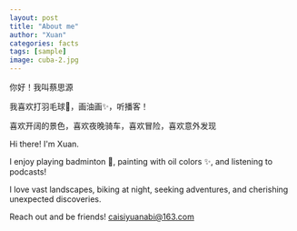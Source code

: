 ```yaml
---
layout: post
title: "About me"
author: "Xuan"
categories: facts
tags: [sample]
image: cuba-2.jpg
---
```


你好！我叫蔡思源

我喜欢打羽毛球🏸️，画油画✨，听播客！

喜欢开阔的景色，喜欢夜晚骑车，喜欢冒险，喜欢意外发现


Hi there! I'm Xuan. 

I enjoy playing badminton 🏸️, painting with oil colors ✨, and listening to podcasts! 

I love vast landscapes, biking at night, seeking adventures, and cherishing unexpected discoveries.

Reach out and be friends!  caisiyuanabi@163.com
